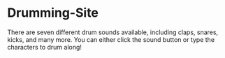 # Drumming-Site

There are seven different drum sounds available, including claps, snares, kicks, and many more. You can either click the sound button or type the characters to drum along!
